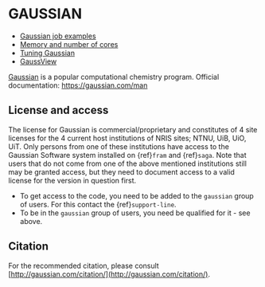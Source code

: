 # GAUSSIAN

* [Gaussian job examples](gaussian_job_example.md)
* [Memory and number of cores](gaussian_resources.md)
* [Tuning Gaussian](gaussian_tuning.md)
* [GaussView](gaussview.md)

[Gaussian](https://gaussian.com/) is a popular computational chemistry program.
Official documentation: <https://gaussian.com/man>


## License and access

The license for Gaussian is commercial/proprietary and constitutes of 4 site
licenses for the 4 current host institutions of NRIS sites; NTNU, UiB,
UiO, UiT. Only persons from one of these institutions have access to the
Gaussian Software system installed on {ref}`fram` and {ref}`saga`. Note that users that do not come
from one of the above mentioned institutions still may be granted access, but
they need to document access to a valid license for the version in question
first.

- To get access to the code, you need to be added to the `gaussian` group of
  users. For this contact the {ref}`support-line`.
- To be in the `gaussian` group of users, you need be qualified for it - see above.


## Citation

For the recommended citation, please consult [http://gaussian.com/citation/](http://gaussian.com/citation/).
